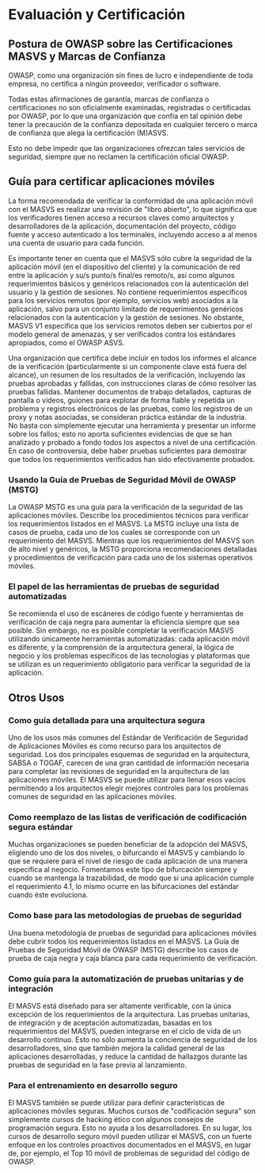 # Evaluación y Certificación

## Postura de OWASP sobre las Certificaciones MASVS y Marcas de Confianza

OWASP, como una organización sin fines de lucro e independiente de toda empresa, no certifica a ningún proveedor, verificador o software.

Todas estas afirmaciones de garantía, marcas de confianza o certificaciones no son oficialmente examinadas, registradas o certificadas por OWASP, por lo que una organización que confía en tal opinión debe tener la precaución de la confianza depositada en cualquier tercero o marca de confianza que alega la certificación (M)ASVS.

Esto no debe impedir que las organizaciones ofrezcan tales servicios de seguridad, siempre que no reclamen la certificación oficial OWASP.

## Guía para certificar aplicaciones móviles

La forma recomendada de verificar la conformidad de una aplicación móvil con el MASVS es realizar una revisión de "libro abierto", lo que significa que los verificadores tienen acceso a recursos claves como arquitectos y desarrolladores de la aplicación, documentación del proyecto, código fuente y acceso autenticado a los terminales, incluyendo acceso a al menos una cuenta de usuario para cada función.

Es importante tener en cuenta que el MASVS sólo cubre la seguridad de la aplicación móvil (en el dispositivo del cliente) y la comunicación de red entre la aplicación y su/s punto/s final/es remoto/s, así como algunos requerimientos básicos y genéricos relacionados con la autenticación del usuario y la gestión de sesiones. No contiene requerimientos específicos para los servicios remotos (por ejemplo, servicios web) asociados a la aplicación, salvo para un conjunto limitado de requerimientos genéricos relacionados con la autenticación y la gestión de sesiones. No obstante, MASVS V1 especifica que los servicios remotos deben ser cubiertos por el modelo general de amenazas, y ser verificados contra los estándares apropiados, como el OWASP ASVS.

Una organización que certifica debe incluir en todos los informes el alcance de la verificación (particularmente si un componente clave está fuera del alcance), un resumen de los resultados de la verificación, incluyendo las pruebas aprobadas y fallidas, con instrucciones claras de cómo resolver las pruebas fallidas. Mantener documentos de trabajo detallados, capturas de pantalla o vídeos, guiones para explotar de forma fiable y repetida un problema y registros electrónicos de las pruebas, como los registros de un proxy y notas asociadas, se consideran práctica estándar de la industria. No basta con simplemente ejecutar una herramienta y presentar un informe sobre los fallos; esto no aporta suficientes evidencias de que se han analizado y probado a fondo todos los aspectos a nivel de una certificación. En caso de controversia, debe haber pruebas suficientes para demostrar que todos los requerimientos verificados han sido efectivamente probados.

### Usando la Guía de Pruebas de Seguridad Móvil de OWASP (MSTG)

La OWASP MSTG es una guía para la verificación de la seguridad de las aplicaciones móviles. Describe los procedimientos técnicos para verificar los requerimientos listados en el MASVS. La MSTG incluye una lista de casos de prueba, cada uno de los cuales se corresponde con un requerimiento del MASVS. Mientras que los requerimientos del MASVS son de alto nivel y genéricos, la MSTG proporciona recomendaciones detalladas y procedimientos de verificación para cada uno de los sistemas operativos móviles.

### El papel de las herramientas de pruebas de seguridad automatizadas

Se recomienda el uso de escáneres de código fuente y herramientas de verificación de caja negra para aumentar la eficiencia siempre que sea posible. Sin embargo, no es posible completar la verificación MASVS utilizando únicamente herramientas automatizadas: cada aplicación móvil es diferente, y la comprensión de la arquitectura general, la lógica de negocio y los problemas específicos de las tecnologías y plataformas que se utilizan es un requerimiento obligatorio para verificar la seguridad de la aplicación.

## Otros Usos

### Como guía detallada para una arquitectura segura

Uno de los usos más comunes del Estándar de Verificación de Seguridad de Aplicaciones Móviles es como recurso para los arquitectos de seguridad. Los dos principales esquemas de seguridad en la arquitectura, SABSA o TOGAF, carecen de una gran cantidad de información necesaria para completar las revisiones de seguridad en la arquitectura de las aplicaciones móviles. El MASVS se puede utilizar para llenar esos vacíos permitiendo a los arquitectos elegir mejores controles para los problemas comunes de seguridad en las aplicaciones móviles.

### Como reemplazo de las listas de verificación de codificación segura estándar

Muchas organizaciones se pueden beneficiar de la adopción del MASVS, eligiendo uno de los dos niveles, o bifurcando el MASVS y cambiando lo que se requiere para el nivel de riesgo de cada aplicación de una manera específica al negocio. Fomentamos este tipo de bifurcación siempre y cuando se mantenga la trazabilidad, de modo que si una aplicación cumple el requerimiento 4.1, lo mismo ocurre en las bifurcaciones del estándar cuando éste evoluciona.

### Como base para las metodologías de pruebas de seguridad

Una buena metodología de pruebas de seguridad para aplicaciones móviles debe cubrir todos los requerimientos listados en el MASVS. La Guía de Pruebas de Seguridad Móvil de OWASP (MSTG) describe los casos de prueba de caja negra y caja blanca para cada requerimiento de verificación.

### Como guía para la automatización de pruebas unitarias y de integración

El MASVS está diseñado para ser altamente verificable, con la única excepción de los requerimientos de la arquitectura. Las pruebas unitarias, de integración y de aceptación automatizadas, basadas en los requerimientos del MASVS, pueden integrarse en el ciclo de vida de un desarrollo continuo. Esto no sólo aumenta la conciencia de seguridad de los desarrolladores, sino que también mejora la calidad general de las aplicaciones desarrolladas, y reduce la cantidad de hallazgos durante las pruebas de seguridad en la fase previa al lanzamiento.

### Para el entrenamiento en desarrollo seguro

El MASVS también se puede utilizar para definir características de aplicaciones móviles seguras. Muchos cursos de "codificación segura" son simplemente cursos de hacking ético con algunos consejos de programación segura. Esto no ayuda a los desarrolladores. En su lugar, los cursos de desarrollo seguro móvil pueden utilizar el MASVS, con un fuerte enfoque en los controles proactivos documentados en el MASVS, en lugar de, por ejemplo, el Top 10 móvil de problemas de seguridad del código de OWASP.
